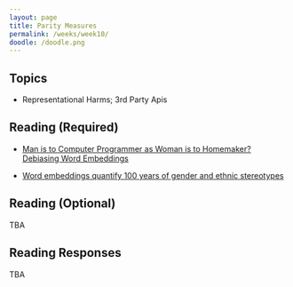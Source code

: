 ```yaml
---
layout: page
title: Parity Measures
permalink: /weeks/week10/
doodle: /doodle.png
---
```


## Topics

* Representational Harms; 3rd Party Apis

## Reading (Required)

* [Man is to Computer Programmer as Woman is to Homemaker? Debiasing Word Embeddings](https://arxiv.org/abs/1607.06520)

* [Word embeddings quantify 100 years of gender and ethnic stereotypes](https://www.pnas.org/content/115/16/E3635)


## Reading (Optional)

TBA

## Reading Responses

TBA
